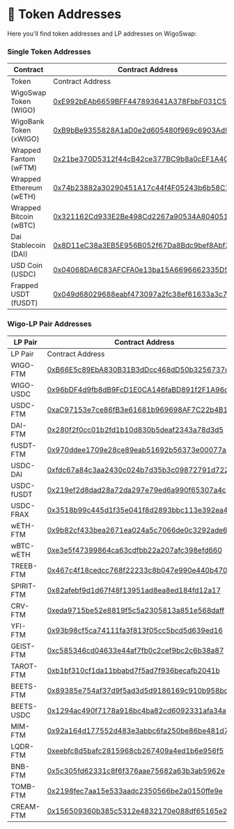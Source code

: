 # 🔗 Token Addresses

Here you'll find token addresses and LP addresses on WigoSwap:

### Single Token Addresses <a href="#single-token-addresses" id="single-token-addresses"></a>

<table data-header-hidden><thead><tr><th width="189.50415498844472">Contract</th><th>Contract Address</th></tr></thead><tbody><tr><td>Token</td><td>Contract Address</td></tr><tr><td>WigoSwap Token (WIGO)</td><td><a href="https://ftmscan.com/address/0xE992bEAb6659BFF447893641A378FbbF031C5bD6">0xE992bEAb6659BFF447893641A378FbbF031C5bD6</a></td></tr><tr><td>WigoBank Token (xWIGO)</td><td><a href="https://ftmscan.com/address/0xB9bBe9355828A1aD0e2d605480f969c6903Ad9e4">0xB9bBe9355828A1aD0e2d605480f969c6903Ad9e4</a></td></tr><tr><td>Wrapped Fantom (wFTM)</td><td><a href="https://ftmscan.com/address/0x21be370d5312f44cb42ce377bc9b8a0cef1a4c83">0x21be370D5312f44cB42ce377BC9b8a0cEF1A4C83</a></td></tr><tr><td>Wrapped Ethereum (wETH)</td><td><a href="https://ftmscan.com/address/0x74b23882a30290451A17c44f4F05243b6b58C76d">0x74b23882a30290451A17c44f4F05243b6b58C76d</a></td></tr><tr><td>Wrapped Bitcoin (wBTC)</td><td><a href="https://ftmscan.com/address/0x321162Cd933E2Be498Cd2267a90534A804051b11">0x321162Cd933E2Be498Cd2267a90534A804051b11</a></td></tr><tr><td>Dai Stablecoin (DAI)</td><td><a href="https://ftmscan.com/address/0x8D11eC38a3EB5E956B052f67Da8Bdc9bef8Abf3E">0x8D11eC38a3EB5E956B052f67Da8Bdc9bef8Abf3E</a></td></tr><tr><td>USD Coin (USDC)</td><td><a href="https://ftmscan.com/address/0x04068DA6C83AFCFA0e13ba15A6696662335D5B75">0x04068DA6C83AFCFA0e13ba15A6696662335D5B75</a></td></tr><tr><td>Frapped USDT (fUSDT)</td><td><a href="https://ftmscan.com/address/0x049d68029688eabf473097a2fc38ef61633a3c7a">0x049d68029688eabf473097a2fc38ef61633a3c7a</a></td></tr></tbody></table>

### Wigo-LP Pair Addresses

<table data-header-hidden><thead><tr><th width="184.61492916397032">LP Pair</th><th>Contract Address</th></tr></thead><tbody><tr><td>LP Pair</td><td>Contract Address</td></tr><tr><td>WIGO-FTM</td><td><a href="https://ftmscan.com/address/0xb66e5c89eba830b31b3ddcc468dd50b3256737c5">0xB66E5c89EbA830B31B3dDcc468dD50b3256737c5on</a></td></tr><tr><td>WIGO-USDC</td><td><a href="https://ftmscan.com/address/0x96bdf4d9fb8db9fcd1e0ca146fabd891f2f1a96d">0x96bDF4d9fb8dB9FcD1E0CA146faBD891f2F1A96d</a></td></tr><tr><td>USDC-FTM</td><td><a href="https://ftmscan.com/address/0xaC97153e7ce86fB3e61681b969698AF7C22b4B12">0xaC97153e7ce86fB3e61681b969698AF7C22b4B12</a> </td></tr><tr><td>DAI-FTM</td><td><a href="https://ftmscan.com/address/0x280f2f0cc01b2fd1b10d830b5deaf2343a78d3d5">0x280f2f0cc01b2fd1b10d830b5deaf2343a78d3d5</a></td></tr><tr><td>fUSDT-FTM</td><td><a href="https://ftmscan.com/address/0x970ddee1709e28ce89eab51692b56373e00077a9">0x970ddee1709e28ce89eab51692b56373e00077a9</a></td></tr><tr><td>USDC-DAI</td><td><a href="https://ftmscan.com/address/0xfdc67a84c3aa2430c024b7d35b3c09872791d722">0xfdc67a84c3aa2430c024b7d35b3c09872791d722</a></td></tr><tr><td>USDC-fUSDT</td><td><a href="https://ftmscan.com/address/0x219ef2d8dad28a72da297e79ed6a990f65307a4c">0x219ef2d8dad28a72da297e79ed6a990f65307a4c</a></td></tr><tr><td>USDC-FRAX</td><td><a href="https://ftmscan.com/address/0x3518b99c445d1f35e041f8d2893bbc113e392ea4">0x3518b99c445d1f35e041f8d2893bbc113e392ea4</a></td></tr><tr><td>wETH-FTM</td><td><a href="https://ftmscan.com/address/0x9b82cf433bea2671ea024a5c7066de0c3292ade6">0x9b82cf433bea2671ea024a5c7066de0c3292ade6</a></td></tr><tr><td>wBTC-wETH</td><td><a href="https://ftmscan.com/address/0xe3e5f47399864ca63cdfbb22a207afc398efd660">0xe3e5f47399864ca63cdfbb22a207afc398efd660</a></td></tr><tr><td>TREEB-FTM</td><td><a href="https://ftmscan.com/address/0x467c4f18cedcc768f22233c8b047e990e440b470">0x467c4f18cedcc768f22233c8b047e990e440b470</a></td></tr><tr><td>SPIRIT-FTM</td><td><a href="https://ftmscan.com/address/0x82afebf9d1d67f48f13951ad8ea8ed184fd12a17">0x82afebf9d1d67f48f13951ad8ea8ed184fd12a17</a></td></tr><tr><td>CRV-FTM</td><td><a href="https://ftmscan.com/address/0xeda9715be52e8819f5c5a2305813a851e568daff">0xeda9715be52e8819f5c5a2305813a851e568daff</a></td></tr><tr><td>YFI-FTM</td><td><a href="https://ftmscan.com/address/0x93b98cf5ca74111fa3f813f05cc5bcd5d639ed16">0x93b98cf5ca74111fa3f813f05cc5bcd5d639ed16</a></td></tr><tr><td>GEIST-FTM</td><td><a href="https://ftmscan.com/address/0xc585346cd04633e44af7fb0c2cef9bc2c6b38a87">0xc585346cd04633e44af7fb0c2cef9bc2c6b38a87</a></td></tr><tr><td>TAROT-FTM</td><td><a href="https://ftmscan.com/address/0xb1bf310cf1da11bbabd7f5ad7f936becafb2041b">0xb1bf310cf1da11bbabd7f5ad7f936becafb2041b</a></td></tr><tr><td>BEETS-FTM</td><td><a href="https://ftmscan.com/address/0x89385e754af37d9f5ad3d5d9186169c910b958bc">0x89385e754af37d9f5ad3d5d9186169c910b958bc</a></td></tr><tr><td>BEETS-USDC</td><td><a href="https://ftmscan.com/address/0x1294ac490f7178a918bc4ba82cd6092331afa34a">0x1294ac490f7178a918bc4ba82cd6092331afa34a</a></td></tr><tr><td>MIM-FTM</td><td><a href="https://ftmscan.com/address/0x92a164d177552d483e3abbc6fa250be86be481d7">0x92a164d177552d483e3abbc6fa250be86be481d7</a></td></tr><tr><td>LQDR-FTM</td><td><a href="https://ftmscan.com/address/0xeebfc8d5bafc2815968cb267409a4ed1b6e956f5">0xeebfc8d5bafc2815968cb267409a4ed1b6e956f5</a></td></tr><tr><td>BNB-FTM</td><td><a href="https://ftmscan.com/address/0x5c305fd62331c8f6f376aae75682a63b3ab5962e">0x5c305fd62331c8f6f376aae75682a63b3ab5962e</a></td></tr><tr><td>TOMB-FTM</td><td><a href="https://ftmscan.com/address/0x2198fec7aa15e533aadc2350566be2a0150ffe9e">0x2198fec7aa15e533aadc2350566be2a0150ffe9e</a></td></tr><tr><td>CREAM-FTM</td><td><a href="https://ftmscan.com/address/0x156509360b385c5312e4832170e088df65165e2d">0x156509360b385c5312e4832170e088df65165e2d</a></td></tr></tbody></table>

